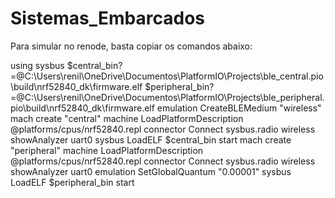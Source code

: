 # Sistemas_Embarcados
Para simular no renode, basta copiar os comandos abaixo:

using sysbus
$central_bin?=@C:\Users\renil\OneDrive\Documentos\PlatformIO\Projects\ble_central\.pio\build\nrf52840_dk\firmware.elf
$peripheral_bin?=@C:\Users\renil\OneDrive\Documentos\PlatformIO\Projects\ble_peripheral\.pio\build\nrf52840_dk\firmware.elf
emulation CreateBLEMedium "wireless"
mach create "central"
machine LoadPlatformDescription @platforms/cpus/nrf52840.repl
connector Connect sysbus.radio wireless
showAnalyzer uart0 
sysbus LoadELF $central_bin
start
mach create "peripheral"
machine LoadPlatformDescription @platforms/cpus/nrf52840.repl
connector Connect sysbus.radio wireless
showAnalyzer uart0 
emulation SetGlobalQuantum "0.00001"
sysbus LoadELF $peripheral_bin
start
